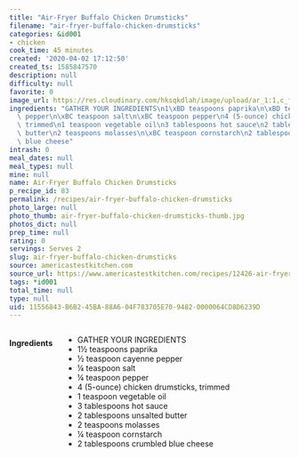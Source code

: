 ```yaml
---
title: "Air-Fryer Buffalo Chicken Drumsticks"
filename: "air-fryer-buffalo-chicken-drumsticks"
categories: &id001
- chicken
cook_time: 45 minutes
created: '2020-04-02 17:12:50'
created_ts: 1585847570
description: null
difficulty: null
favorite: 0
image_url: https://res.cloudinary.com/hksqkdlah/image/upload/ar_1:1,c_fill,dpr_2.0,f_auto,fl_lossy.progressive.strip_profile,g_faces:auto,q_auto:low,w_344/SFS_BuffaloChickenDrumsticks_37_xmgjnt
ingredients: "GATHER YOUR INGREDIENTS\n1\xBD teaspoons paprika\n\xBD teaspoon cayenne\
  \ pepper\n\xBC teaspoon salt\n\xBC teaspoon pepper\n4 (5-ounce) chicken drumsticks,\
  \ trimmed\n1 teaspoon vegetable oil\n3 tablespoons hot sauce\n2 tablespoons unsalted\
  \ butter\n2 teaspoons molasses\n\xBC teaspoon cornstarch\n2 tablespoons crumbled\
  \ blue cheese"
intrash: 0
meal_dates: null
meal_types: null
mine: null
name: Air-Fryer Buffalo Chicken Drumsticks
p_recipe_id: 83
permalink: /recipes/air-fryer-buffalo-chicken-drumsticks
photo_large: null
photo_thumb: air-fryer-buffalo-chicken-drumsticks-thumb.jpg
photos_dict: null
prep_time: null
rating: 0
servings: Serves 2
slug: air-fryer-buffalo-chicken-drumsticks
source: americastestkitchen.com
source_url: https://www.americastestkitchen.com/recipes/12426-air-fryer-buffalo-chicken-drumsticks?incode=MCSBM00L0&ref=new_search_experience_2
tags: *id001
total_time: null
type: null
uid: 11556843-B6B2-45BA-88A6-04F783705E70-9482-0000064CD8D6239D
---
```

<div class="large-8 medium-7 columns" id="writeup">	</div><!-- #writeup -->
</div><!-- #row-one -->
<div class="row" id="row-two">	<div class="medium-4 small-5 columns" id="ingredients"><h4>Ingredients</h4><div class="box box-ingredients content"><ul>
<li>GATHER YOUR INGREDIENTS</li>
<li>1½ teaspoons paprika</li>
<li>½ teaspoon cayenne pepper</li>
<li>¼ teaspoon salt</li>
<li>¼ teaspoon pepper</li>
<li>4 (5-ounce) chicken drumsticks, trimmed</li>
<li>1 teaspoon vegetable oil</li>
<li>3 tablespoons hot sauce</li>
<li>2 tablespoons unsalted butter</li>
<li>2 teaspoons molasses</li>
<li>¼ teaspoon cornstarch</li>
<li>2 tablespoons crumbled blue cheese</li>
</ul>
</div>	</div>	<div class="medium-6 small-7 columns" id="directions">	</div>